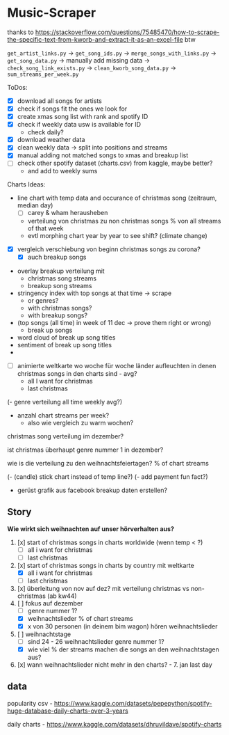 # Music-Scraper
thanks to https://stackoverflow.com/questions/75485470/how-to-scrape-the-specific-text-from-kworb-and-extract-it-as-an-excel-file btw

`get_artist_links.py` -> `get_song_ids.py` -> `merge_songs_with_links.py` -> `get_song_data.py` -> manually add missing data -> `check_song_link_exists.py` -> `clean_kworb_song_data.py` -> `sum_streams_per_week.py`


ToDos:

- [x] download all songs for artists
- [x] check if songs fit the ones we look for
- [x] create xmas song list with rank and spotify ID
- [x] check if weekly data usw is available for ID
    - check daily?
- [x] download weather data
- [x] clean weekly data -> split into positions and streams
- [x] manual adding not matched songs to xmas and breakup list
- [ ] check other spotify dataset (charts.csv) from kaggle, maybe better?
    - and add to weekly sums


Charts Ideas:

- line chart with temp data and occurance of christmas song (zeitraum, median day)
    - [ ] carey & wham herausheben
    - verteilung von christmas zu non christmas songs % von all streams of that week
    - evtl morphing chart year by year to see shift? (climate change)
- [x] vergleich verschiebung von beginn christmas songs zu corona?
    - [x] auch breakup songs
- overlay breakup verteilung mit
    - christmas song streams
    - breakup song streams
- stringency index with top songs at that time        -> scrape
    - or genres?
    - with christmas songs?
    - with breakup songs?
- (top songs (all time) in week of 11 dec -> prove them right or wrong)
    - break up songs 
- word cloud of break up song titles
- sentiment of break up song titles
- 
- [ ] animierte weltkarte wo woche für woche länder aufleuchten in denen christmas songs in den charts sind - avg?
    - all I want for christmas
    - last christmas

(- genre verteilung all time weekly avg?)
- anzahl chart streams per week?
    - also wie vergleich zu warm wochen?

christmas song verteilung im dezember?

ist christmas überhaupt genre nummer 1 in dezember?

wie is die verteilung zu den weihnachtsfeiertagen? % of chart streams



(- (candle) stick chart instead of temp line?)
(- add payment fun fact?)


- gerüst grafik aus facebook breakup daten erstellen?



## Story

**Wie wirkt sich weihnachten auf unser hörverhalten aus?**

1. [x] start of christmas songs in charts worldwide (wenn temp < ?)
    - [ ] all i want for christmas
    - [ ] last christmas
2. [x] start of christmas songs in charts by country mit weltkarte
    - [x] all i want for christmas
    - [ ] last christmas
3. [x] überleitung von nov auf dez? mit verteilung christmas vs non-christmas (ab kw44)
4. [ ] fokus auf dezember
    - [ ] genre nummer 1?
    - [x] weihnachtslieder % of chart streams
    - [x] x von 30 personen (in deinem bim wagon) hören weihnachtslieder
5. [ ] weihnachtstage
    - [ ] sind 24 - 26 weihnachtslieder genre nummer 1?
    - [x] wie viel % der streams machen die songs an den weihnachtstagen aus?
6. [x] wann weihnachtslieder nicht mehr in den charts? - 7. jan last day



## data

popularity csv - https://www.kaggle.com/datasets/pepepython/spotify-huge-database-daily-charts-over-3-years

daily charts - https://www.kaggle.com/datasets/dhruvildave/spotify-charts